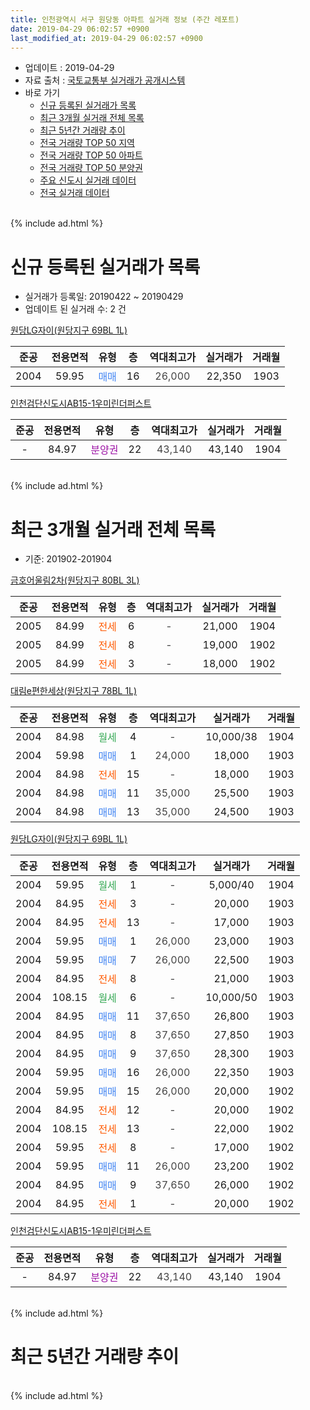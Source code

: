 ```yaml
---
title: 인천광역시 서구 원당동 아파트 실거래 정보 (주간 레포트)
date: 2019-04-29 06:02:57 +0900
last_modified_at: 2019-04-29 06:02:57 +0900
---
```


* 업데이트 : 2019-04-29
* 자료 출처 : [국토교통부 실거래가 공개시스템](http://rt.molit.go.kr)
* 바로 가기
    * [신규 등록된 실거래가 목록](#신규-등록된-실거래가-목록)
    * [최근 3개월 실거래 전체 목록](#최근-3개월-실거래-전체-목록)
    * [최근 5년간 거래량 추이](#최근-5년간-거래량-추이)
    * [전국 거래량 TOP 50 지역](https://inasie.github.io/apt-trade-info/최근-3개월-전국에서-가장-거래가-많이-발생한-지역)
    * [전국 거래량 TOP 50 아파트](https://inasie.github.io/apt-trade-info/최근-3개월-전국에서-가장-거래가-많이-발생한-아파트)
    * [전국 거래량 TOP 50 분양권](https://inasie.github.io/apt-trade-info/최근-3개월-전국에서-가장-거래가-많이-발생한-분양권)
    * [주요 신도시 실거래 데이터](https://inasie.github.io/apt-trade-info/주요-신도시)
    * [전국 실거래 데이터](https://inasie.github.io/apt-trade-info/전국)
<br>
{% include ad.html %}
<br>

# 신규 등록된 실거래가 목록
* 실거래가 등록일: 20190422 ~ 20190429
* 업데이트 된 실거래 수: 2 건


[원당LG자이(원당지구 69BL 1L)](https://search.naver.com/search.naver?query=%EC%9D%B8%EC%B2%9C%EA%B4%91%EC%97%AD%EC%8B%9C+%EC%84%9C%EA%B5%AC+%EC%9B%90%EB%8B%B9%EB%8F%99+%EC%9B%90%EB%8B%B9LG%EC%9E%90%EC%9D%B4%28%EC%9B%90%EB%8B%B9%EC%A7%80%EA%B5%AC+69BL+1L%29)

|준공|전용면적|유형|층|역대최고가|실거래가|거래월|
|:---:|:---:|:---:|:---:|:---:|:---:|:---:|
|2004|59.95|<span style="color:#4285f3">매매</span>|16|<span style="color:#444444">26,000</span>|22,350|1903|

[인천검단신도시AB15-1우미린더퍼스트](https://search.naver.com/search.naver?query=%EC%9D%B8%EC%B2%9C%EA%B4%91%EC%97%AD%EC%8B%9C+%EC%84%9C%EA%B5%AC+%EC%9B%90%EB%8B%B9%EB%8F%99+%EC%9D%B8%EC%B2%9C%EA%B2%80%EB%8B%A8%EC%8B%A0%EB%8F%84%EC%8B%9CAB15-1%EC%9A%B0%EB%AF%B8%EB%A6%B0%EB%8D%94%ED%8D%BC%EC%8A%A4%ED%8A%B8)

|준공|전용면적|유형|층|역대최고가|실거래가|거래월|
|:---:|:---:|:---:|:---:|:---:|:---:|:---:|
|-|84.97|<span style="color:#9C11A5">분양권</span>|22|<span style="color:#444444">43,140</span>|43,140|1904|


<br>
{% include ad.html %}
<br>

# 최근 3개월 실거래 전체 목록
* 기준: 201902-201904


[금호어울림2차(원당지구 80BL 3L)](https://search.naver.com/search.naver?query=%EC%9D%B8%EC%B2%9C%EA%B4%91%EC%97%AD%EC%8B%9C+%EC%84%9C%EA%B5%AC+%EC%9B%90%EB%8B%B9%EB%8F%99+%EA%B8%88%ED%98%B8%EC%96%B4%EC%9A%B8%EB%A6%BC2%EC%B0%A8%28%EC%9B%90%EB%8B%B9%EC%A7%80%EA%B5%AC+80BL+3L%29)

|준공|전용면적|유형|층|역대최고가|실거래가|거래월|
|:---:|:---:|:---:|:---:|:---:|:---:|:---:|
|2005|84.99|<span style="color:#ff5a00">전세</span>|6|<span style="color:#444444">-</span>|21,000|1904|
|2005|84.99|<span style="color:#ff5a00">전세</span>|8|<span style="color:#444444">-</span>|19,000|1902|
|2005|84.99|<span style="color:#ff5a00">전세</span>|3|<span style="color:#444444">-</span>|18,000|1902|

[대림e편한세상(원당지구 78BL 1L)](https://search.naver.com/search.naver?query=%EC%9D%B8%EC%B2%9C%EA%B4%91%EC%97%AD%EC%8B%9C+%EC%84%9C%EA%B5%AC+%EC%9B%90%EB%8B%B9%EB%8F%99+%EB%8C%80%EB%A6%BCe%ED%8E%B8%ED%95%9C%EC%84%B8%EC%83%81%28%EC%9B%90%EB%8B%B9%EC%A7%80%EA%B5%AC+78BL+1L%29)

|준공|전용면적|유형|층|역대최고가|실거래가|거래월|
|:---:|:---:|:---:|:---:|:---:|:---:|:---:|
|2004|84.98|<span style="color:#34a853">월세</span>|4|<span style="color:#444444">-</span>|10,000/38|1904|
|2004|59.98|<span style="color:#4285f3">매매</span>|1|<span style="color:#444444">24,000</span>|18,000|1903|
|2004|84.98|<span style="color:#ff5a00">전세</span>|15|<span style="color:#444444">-</span>|18,000|1903|
|2004|84.98|<span style="color:#4285f3">매매</span>|11|<span style="color:#444444">35,000</span>|25,500|1903|
|2004|84.98|<span style="color:#4285f3">매매</span>|13|<span style="color:#444444">35,000</span>|24,500|1903|

[원당LG자이(원당지구 69BL 1L)](https://search.naver.com/search.naver?query=%EC%9D%B8%EC%B2%9C%EA%B4%91%EC%97%AD%EC%8B%9C+%EC%84%9C%EA%B5%AC+%EC%9B%90%EB%8B%B9%EB%8F%99+%EC%9B%90%EB%8B%B9LG%EC%9E%90%EC%9D%B4%28%EC%9B%90%EB%8B%B9%EC%A7%80%EA%B5%AC+69BL+1L%29)

|준공|전용면적|유형|층|역대최고가|실거래가|거래월|
|:---:|:---:|:---:|:---:|:---:|:---:|:---:|
|2004|59.95|<span style="color:#34a853">월세</span>|1|<span style="color:#444444">-</span>|5,000/40|1904|
|2004|84.95|<span style="color:#ff5a00">전세</span>|3|<span style="color:#444444">-</span>|20,000|1903|
|2004|84.95|<span style="color:#ff5a00">전세</span>|13|<span style="color:#444444">-</span>|17,000|1903|
|2004|59.95|<span style="color:#4285f3">매매</span>|1|<span style="color:#444444">26,000</span>|23,000|1903|
|2004|59.95|<span style="color:#4285f3">매매</span>|7|<span style="color:#444444">26,000</span>|22,500|1903|
|2004|84.95|<span style="color:#ff5a00">전세</span>|8|<span style="color:#444444">-</span>|21,000|1903|
|2004|108.15|<span style="color:#34a853">월세</span>|6|<span style="color:#444444">-</span>|10,000/50|1903|
|2004|84.95|<span style="color:#4285f3">매매</span>|11|<span style="color:#444444">37,650</span>|26,800|1903|
|2004|84.95|<span style="color:#4285f3">매매</span>|8|<span style="color:#444444">37,650</span>|27,850|1903|
|2004|84.95|<span style="color:#4285f3">매매</span>|9|<span style="color:#444444">37,650</span>|28,300|1903|
|2004|59.95|<span style="color:#4285f3">매매</span>|16|<span style="color:#444444">26,000</span>|22,350|1903|
|2004|59.95|<span style="color:#4285f3">매매</span>|15|<span style="color:#444444">26,000</span>|20,000|1902|
|2004|84.95|<span style="color:#ff5a00">전세</span>|12|<span style="color:#444444">-</span>|20,000|1902|
|2004|108.15|<span style="color:#ff5a00">전세</span>|13|<span style="color:#444444">-</span>|22,000|1902|
|2004|59.95|<span style="color:#ff5a00">전세</span>|8|<span style="color:#444444">-</span>|17,000|1902|
|2004|59.95|<span style="color:#4285f3">매매</span>|11|<span style="color:#444444">26,000</span>|23,200|1902|
|2004|84.95|<span style="color:#4285f3">매매</span>|9|<span style="color:#444444">37,650</span>|26,000|1902|
|2004|84.95|<span style="color:#ff5a00">전세</span>|1|<span style="color:#444444">-</span>|20,000|1902|

[인천검단신도시AB15-1우미린더퍼스트](https://search.naver.com/search.naver?query=%EC%9D%B8%EC%B2%9C%EA%B4%91%EC%97%AD%EC%8B%9C+%EC%84%9C%EA%B5%AC+%EC%9B%90%EB%8B%B9%EB%8F%99+%EC%9D%B8%EC%B2%9C%EA%B2%80%EB%8B%A8%EC%8B%A0%EB%8F%84%EC%8B%9CAB15-1%EC%9A%B0%EB%AF%B8%EB%A6%B0%EB%8D%94%ED%8D%BC%EC%8A%A4%ED%8A%B8)

|준공|전용면적|유형|층|역대최고가|실거래가|거래월|
|:---:|:---:|:---:|:---:|:---:|:---:|:---:|
|-|84.97|<span style="color:#9C11A5">분양권</span>|22|<span style="color:#444444">43,140</span>|43,140|1904|


<br>
{% include ad.html %}
<br>

# 최근 5년간 거래량 추이


<div style="width:100%;">
    <canvas id="deal_progress" height="200"></canvas>
</div>

<script>
new Chart(document.getElementById("deal_progress"), {
    type: 'line',
    data: {
        labels: ['201404','201405','201406','201407','201408','201409','201410','201411','201412','201501','201502','201503','201504','201505','201506','201507','201508','201509','201510','201511','201512','201601','201602','201603','201604','201605','201606','201607','201608','201609','201610','201611','201612','201701','201702','201703','201704','201705','201706','201707','201708','201709','201710','201711','201712','201801','201802','201803','201804','201805','201806','201807','201808','201809','201810','201811','201812','201901','201902','201903','201904'],
        datasets: [{
            label: '매매',
            pointRadius: 1,
            data: [5, 8, 9, 6, 8, 6, 19, 11, 7, 9, 19, 22, 9, 14, 7, 22, 5, 7, 16, 12, 5, 4, 5, 13, 11, 12, 16, 16, 12, 47, 8, 0, 2, 6, 4, 7, 6, 10, 10, 14, 13, 8, 4, 7, 8, 6, 2, 6, 7, 4, 4, 6, 10, 7, 12, 5, 1, 2, 3, 9, 1],
            borderColor: "rgba(255, 201, 14, 1)",
            backgroundColor: "rgba(255, 201, 14, 0.5)",
            fill: false,
            lineTension: 0
        },{
            label: '전월세',
            pointRadius: 1,
            data: [10, 4, 5, 7, 16, 7, 13, 16, 10, 11, 11, 15, 9, 8, 14, 11, 7, 5, 9, 12, 10, 10, 11, 10, 11, 7, 12, 9, 9, 16, 12, 9, 13, 3, 14, 15, 10, 10, 8, 9, 8, 7, 5, 10, 7, 3, 4, 15, 10, 2, 8, 6, 6, 7, 6, 8, 10, 8, 6, 5, 3],
            borderColor: "rgba(0, 141, 185, 1)",
            backgroundColor: "rgba(0, 141, 185, 0.5)",
            fill: false,
            lineTension: 0
        }
        ]
    },
    options: {
        responsive: true,
        title: {
            display: false
        },
        tooltips: {
            mode: 'index',
            intersect: false
        },
        hover: {
            mode: 'nearest',
            intersect: true
        },
        scales: {
            xAxes: [{
                display: true,
                scaleLabel: {
                    display: true,
                    labelString: '년/월'
                }
            }],
            yAxes: [{
                display: true,
                ticks: {
                    suggestedMin: 0,
                },
                scaleLabel: {
                    display: true,
                    labelString: '실거래 수'
                }
            }]
        }
    }
});

</script>


<br>
{% include ad.html %}
<br>

